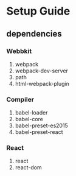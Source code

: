 # Setup Guide

## dependencies

### Webbkit

1. webpack
2. webpack-dev-server
3. path
4. html-webpack-plugin

### Compiler

1. babel-loader
2. babel-core
3. babel-preset-es2015
4. babel-preset-react

### React

1. react
2. react-dom

